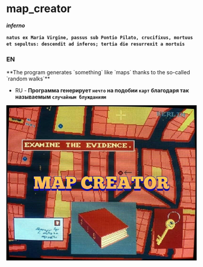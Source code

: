 # map_creator

***inferno***

**`natus ex Maria Virgine, passus sub Pontio Pilato, crucifixus, mortuus et sepultus: descendit ad inferos; tertia die resurrexit a mortuis`**

<h3> EN </h3>
**The program generates `something` like `maps` thanks to the so-called `random walks`**

* RU -
**Программа генерирует `нечто` на подобии `карт` благодаря так называемым `случайным блужданиям`**

![Иллюстрация к проекту](https://github.com/Apanazar/stuprum/blob/master/mapa.jpg)
